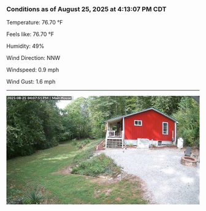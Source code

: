 ### Conditions as of August 25, 2025 at 4:13:07 PM CDT 

Temperature: 76.70 &deg;F

Feels like: 76.70 &deg;F

Humidity: 49%

Wind Direction: NNW

Windspeed: 0.9 mph

Wind Gust: 1.6 mph

---

<img src="./images/latest.jpeg"/>

